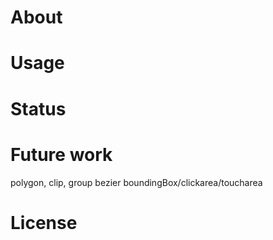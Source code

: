 # About

# Usage

# Status

# Future work
polygon, clip, group
bezier
boundingBox/clickarea/toucharea

# License

